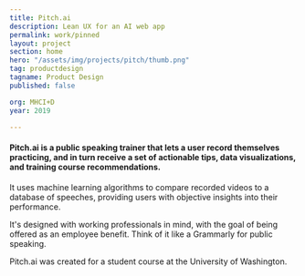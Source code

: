 ```yaml
---
title: Pitch.ai
description: Lean UX for an AI web app
permalink: work/pinned
layout: project
section: home
hero: "/assets/img/projects/pitch/thumb.png"
tag: productdesign
tagname: Product Design
published: false

org: MHCI+D
year: 2019

---
```


#### Pitch.ai is a public speaking trainer that lets a user record themselves practicing, and in turn receive a set of actionable tips, data visualizations, and training course recommendations.

It uses machine learning algorithms to compare recorded videos to a database of speeches, providing users with objective insights into their performance.

It's designed with working professionals in mind, with the goal of being offered as an employee benefit. Think of it like a Grammarly for public speaking.

Pitch.ai was created for a student course at the University of Washington.

